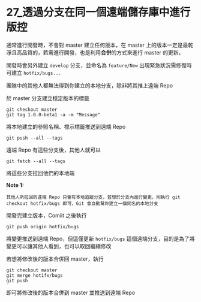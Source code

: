 # 27_透過分支在同一個遠端儲存庫中進行版控

通常進行開發時，不會對 master 建立任何版本，在 master 上的版本一定是最乾淨且高品質的，若需進行開發，也是利用**合併**的方式來進行 master 的更新。

開發時會另外建立 `develop` 分支，並命名為 `feature/New` 出現緊急狀況需修復時可建立 `hotfix/bugs...`

團隊中的其他人都無法得到你建立的本地分支，除非將其推上遠端 Repo

於 master 分支建立穩定版本的標籤

```
git checkout master
git tag 1.0.0-beta1 -a -m "Message" 
```

將本地建立的參照名稱、標示標籤推送到遠端 Repo

`git push --all --tags`

遠端 Repo 有這些分支後，其他人就可以 

`git fetch --all --tags`

將這些分支拉回他們的本地端

**Note 1:**

    其他人所拉回的遠端 Repo 只會有本地追蹤分支，若想於分支內進行變更，則執行 git checkout hotfix/bugs 即可，Git 會自動幫你建立一個同名的本地分支

開發完建立版本，Comiit 之後執行

`git push origin hotfix/bugs`

將變更推送到遠端 Repo，但這僅更新 `hotfix/bugs` 這個遠端分支，目的是為了將變更可以讓其他人看到，也可以取回繼續修改

若想將修改後的版本合併回 master，執行

```
git checkout master
git merge hotifx/bugs
git push
```

即可將修改後的版本合併到 master 並推送到遠端 Repo

